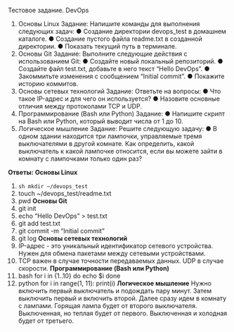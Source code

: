 Тестовое задание. DevOps
1. Основы Linux
Задание: Напишите команды для выполнения следующих задач:
● Создание директории devops_test в домашнем каталоге.
● Создание пустого файла readme.txt в созданной директории.
● Показать текущий путь в терминале.
2. Основы Git
Задание: Выполните следующие действия с использованием Git:
● Создайте новый локальный репозиторий.
● Создайте файл test.txt, добавьте в него текст “Hello DevOps”.
● Закоммитьте изменения с сообщением “Initial commit”.
● Покажите историю коммитов.
3. Основы сетевых технологий
Задание: Ответьте на вопросы:
● Что такое IP-адрес и для чего он используется?
● Назовите основные отличия между протоколами TCP и UDP.
4. Программирование (Bash или Python)
Задание:
● Напишите скрипт на Bash или Python, который выводит числа от 1 до 10.
5. Логическое мышление
Задание: Решите следующую задачу:
● В одном здании находится три лампочки, управляемые тремя выключателями в
другой комнате. Как определить, какой выключатель к какой лампочке относится,
если вы можете зайти в комнату с лампочками только один раз?

**Ответы:**
**Основы Linux**
1. ```sh mkdir ~/devops_test```
2. touch ~/devops_test/readme.txt
3. pwd
**Основы Git**
1. git init
2. echo “Hello DevOps” > test.txt
3. git add test.txt
4. git commit -m “Initial commit”
5. git log
**Основы сетевых технологий**
1. IP-адрес - это уникальный идентификатор сетевого устройства. Нужен для обмена пакетами между сетевыми устройствами.
2. TCP важен в случае точности передаваемых данных. UDP в случае скорости.
**Программирование (Bash или Python)**
1. bash
for i in {1..10}
do
  echo $i
done
2. python
for i in range(1, 11):
  print(i)
**Логическое мышление**
Нужно включить первый выключатель и подождать пару минут. Затем выключить первый и включить второй. Далее сразу идем в комнату с лампами. Горящая лампа будет от второго выключателя. Выключенная, но теплая будет от первого. Выключенная и холодная будет от третьего.
